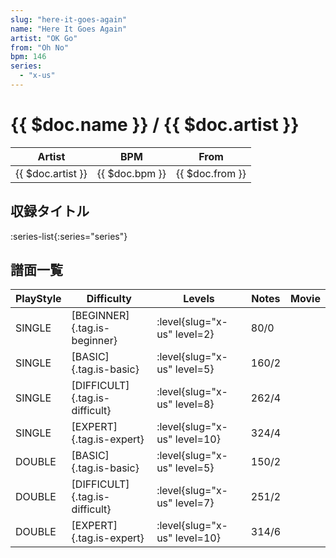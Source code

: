 ```yaml
---
slug: "here-it-goes-again"
name: "Here It Goes Again"
artist: "OK Go"
from: "Oh No"
bpm: 146
series:
  - "x-us"
---
```


# {{ $doc.name }} / {{ $doc.artist }}

|Artist|BPM|From|
|------|---|----|
|{{ $doc.artist }}|{{ $doc.bpm }}|{{ $doc.from }}|

## 収録タイトル

:series-list{:series="series"}

## 譜面一覧

|PlayStyle|Difficulty|Levels|Notes|Movie|
|---------|----------|------|-----|-----|
|SINGLE|[BEGINNER]{.tag.is-beginner}|<div class="field is-grouped is-grouped-multiline"> :level{slug="x-us" level=2}</div>|80/0||
|SINGLE|[BASIC]{.tag.is-basic}|<div class="field is-grouped is-grouped-multiline"> :level{slug="x-us" level=5}</div>|160/2||
|SINGLE|[DIFFICULT]{.tag.is-difficult}|<div class="field is-grouped is-grouped-multiline"> :level{slug="x-us" level=8}</div>|262/4||
|SINGLE|[EXPERT]{.tag.is-expert}|<div class="field is-grouped is-grouped-multiline"> :level{slug="x-us" level=10}</div>|324/4||
|DOUBLE|[BASIC]{.tag.is-basic}|<div class="field is-grouped is-grouped-multiline"> :level{slug="x-us" level=5}</div>|150/2||
|DOUBLE|[DIFFICULT]{.tag.is-difficult}|<div class="field is-grouped is-grouped-multiline"> :level{slug="x-us" level=7}</div>|251/2||
|DOUBLE|[EXPERT]{.tag.is-expert}|<div class="field is-grouped is-grouped-multiline"> :level{slug="x-us" level=10}</div>|314/6||
